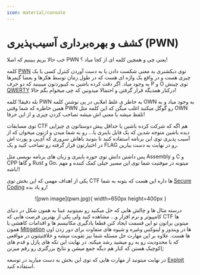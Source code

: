 ```yaml
---
icon: material/console
---
```

# کشف و بهره‌برداری آسیب‌پذیری (PWN)

خب حالا بریم ببینیم که اصلا PWN یعنی چی و همچین کلمه ای از کجا میاد ؟!

کلمه [PWN](https://dictionary.cambridge.org/dictionary/english/pwn) توی دیکشنری به معنی شکست دادن یا به دست آوردن کنترل کسی یا یک چیزی هست و در واقع یک واژه ای هست که در طول زمان توسط هکرها و بعضا گیمرها به وجود میاد. اگر دقت کرده باشین به کیبوردتون میبینید که دو حرف P و O توی چینش [QWERTY](https://en.wikipedia.org/wiki/QWERTY) درکنار همدیگه قرار گرفتن و احتمالا میدونین که چی میخوام بگم حالا! 

بله دقیقا! کلمه PWN به خاطر ی غلط املایی در پی نوشتن کلمه OWN به وجود میاد و به همین خاطره که شما وقتی PWN رو گوگل میکنید اغلب میگن که این کلمه مثل OWN تلفظ میشه یا معنی اش میشه تصاحب کردن چیزی و از این حرفا!

توی مسابقات CTF هم اگه که شرکت کرده باشین یا حداقل پیش دوستاتون ی چیزایی دیده باشین متوجه شدین که یک فایل باینری یا... رو به شما میدن و ازتون میخوان که از آسیب پذیری توی این برنامه استفاده کنید تا بتونید باهاش سروری که آی‌پی و پورت اش در اختیارتون قرار گرفته رو تصاحب کنید و یک FLAG رو در نهایت به دست بیارین.

پس داشتن دانش توی حوزه باینری و زبان های برنامه نویسی مثل Assembly و C و CPP و گاها Rust و Go، میتونه در موفتیت شما توی این مسیر خیلی کمک کننده و مهم باشه!!

یکی از اهداف مهمی که این بخش توی CTF ها داره این هست که بتونه به شما [Secure Coding](https://en.wikipedia.org/wiki/Secure_coding) رو یاد بده! 

<center> 
![pwn image](pwn.jpg){ width=650px height=400px }
</center>

درسته مثال ها و چالش هایی که حل میکنید رو نمیتونید عینا به همون شکل در دنیای کامپیوتر و نرم افزار و... مشاهده کنید ولی یکی از بهترین فرصت هایی که CTF ها میتونن براتون تو این قسمت ایجاد کنن قطعا یادگیری مکانیسم ها و اقدامات کاهشی یا همون [Mitigation](https://cyberpedia.reasonlabs.com/EN/exploit%20mitigation.html) ها در ویندوز و لینوکس وغیره و شیوه های متفاوت برای دور زدن اون ها هست. علاوه بر این مهارت حل مسئله شما نیز تقویت میشه و خلاقتیتتون در مواقعی که با محدودیت رو به رو میشید رشد میکنه. در نهایت این تکه های پازل و قدم های کوچیک هستن که کنار هم دیگه جمع میشن و نتایج بزرگتری رو رقم میزنن(; 

در نهایت میتونید از مهارت هایی که توی این بخش به دست میارید در توسعه [Exploit](https://www.offsec.com/cyberversity/exploit-development/) استفاده کنید. 

